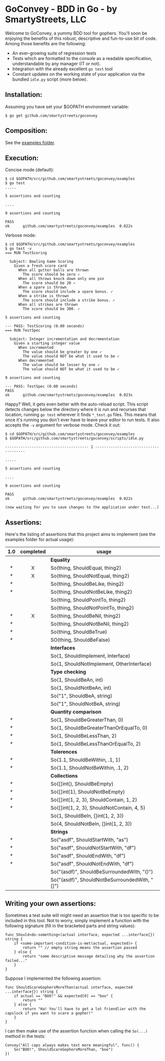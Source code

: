 GoConvey - BDD in Go - by SmartyStreets, LLC
============================================

Welcome to GoConvey, a yummy BDD tool for gophers. You'll soon be enjoying the benefits of
this robust, descriptive and fun-to-use bit of code. Among those benefits are the following:

- An ever-growing suite of regression tests
- Tests which are formatted to the console as a readable specification, understandable by any manager (IT or not).
- Integration with the already excellent `go test` tool
- Constant updates on the working state of your application via the bundled `idle.py` script (more below).


Installation:
-------------

Assuming you have set your $GOPATH environment variable:
	
	$ go get github.com/smartystreets/goconvey



Composition:
------------

See the [examples folder](https://github.com/smartystreets/goconvey/tree/master/examples).


Execution:
----------

Concise mode (default):

	$ cd $GOPATH/src/github.com/smartystreets/goconvey/examples
	$ go test
	.....

	5 assertions and counting

	....

	9 assertions and counting

	PASS
	ok  	github.com/smartystreets/goconvey/examples	0.022s



Verbose mode:

	$ cd $GOPATH/src/github.com/smartystreets/goconvey/examples
	$ go test -v
	=== RUN TestScoring

	  Subject: Bowling Game Scoring 
	    Given a fresh score card 
	      When all gutter balls are thrown 
	        The score should be zero ✓
	      When all throws knock down only one pin 
	        The score should be 20 ✓
	      When a spare is thrown 
	        The score should include a spare bonus. ✓
	      When a strike is thrown 
	        The score should include a strike bonus. ✓
	      When all strikes are thrown 
	        The score should be 300. ✓

	5 assertions and counting

	--- PASS: TestScoring (0.00 seconds)
	=== RUN TestSpec

	  Subject: Integer incrementation and decrementation 
	    Given a starting integer value 
	      When incremented 
	        The value should be greater by one ✓
	        The value should NOT be what it used to be ✓
	      When decremented 
	        The value should be lesser by one ✓
	        The value should NOT be what it used to be ✓

	9 assertions and counting

	--- PASS: TestSpec (0.00 seconds)
	PASS
	ok  	github.com/smartystreets/goconvey/examples	0.023s


Happy? Well, it gets even better with the auto-reload script.  This script detects changes below
the directory where it is run and recurses that location, running `go test` wherever it finds
`*_test.go` files. This means that once it's running you don't ever have to leave your editor
to run tests.  It also accepts the `-v` argument for verbose mode. Check it out:

	$ cd $GOPATH/src/github.com/smartystreets/goconvey/examples
	$ $GOPATH/src/github.com/smartystreets/goconvey/scripts/idle.py

	-------------------------------------- 1 --------------------------------------

	.....

	5 assertions and counting

	....

	9 assertions and counting

	PASS
	ok  	github.com/smartystreets/goconvey/examples	0.022s

	(now waiting for you to save changes to the application under test...)


Assertions:
-----------

Here's the listing of assertions that this project aims to implement 
(see the examples folder for actual usage):


 1.0  | completed |usage
:----:|:---------:|-----
      |           |__Equality__
*     |X          |So(thing, ShouldEqual, thing2)
*     |X          |So(thing, ShouldNotEqual, thing2)
*     |           |So(thing, ShouldBeLike, thing2)
*     |           |So(thing, ShouldNotBeLike, thing2)
      |           |So(thing, ShouldPointTo, thing2)
      |           |So(thing, ShouldNotPointTo, thing2)
*     |X          |So(thing, ShouldBeNil, thing2)
*     |           |So(thing, ShouldNotBeNil, thing2)
*     |           |So(thing, ShouldBeTrue)
*     |           |SO(thing, ShouldBeFalse)
      |           |__Interfaces__
      |           |So(1, ShouldImplement, Interface)
      |           |So(1, ShouldNotImplement, OtherInterface)
      |           |__Type checking__
      |           |So(1, ShouldBeAn, int)
      |           |So(1, ShouldNotBeAn, int)
      |           |So("1", ShouldBeA, string)
      |           |So("1", ShouldNotBeA, string)
      |           |__Quantity comparison__
*     |           |So(1, ShouldBeGreaterThan, 0)
*     |           |So(1, ShouldBeGreaterThanOrEqualTo, 0)
*     |           |So(1, ShouldBeLessThan, 2)
*     |           |So(1, ShouldBeLessThanOrEqualTo, 2)
      |           |__Tolerences__
*     |           |So(1.1, ShouldBeWithin, .1, 1)
*     |           |So(1.1, ShouldNotBeWithin, .1, 2)
      |           |__Collections__
*     |           |So([]int{}, ShouldBeEmpty)
*     |           |So([]int{1}, ShouldNotBeEmpty)
*     |           |So([]int{1, 2, 3}, ShouldContain, 1, 2)
*     |           |So([]int{1, 2, 3}, ShouldNotContain, 4, 5)
      |           |So(1, ShouldBeIn, []int{1, 2, 3})
      |           |So(4, ShouldNotBeIn, []int{1, 2, 3})
      |           |__Strings__
*     |           |So("asdf", ShouldStartWith, "as")
*     |           |So("asdf", ShouldNotStartWith, "df")
*     |           |So("asdf", ShouldEndWith, "df")
*     |           |So("asdf", ShouldNotEndWith, "df")
      |           |So("(asdf)", ShouldBeSurroundedWith, "()")
      |           |So("(asdf)", ShouldNotBeSurroundedWith, "[]")


Writing your own assertions:
----------------------------

Sometimes a test suite will might need an assertion that is too
specific to be included in this tool. Not to worry, simply implement
a function with the following signature (fill in the bracketed parts
and string values):

    func Should<do-something>(actual interface, expected ...interface{}) string {
        if <some-important-condition-is-met(actual, expected)> {
            return "" // empty string means the assertion passed
        } else {
            return "some descriptive message detailing why the assertion failed..."
        }
    }

Suppose I implemented the following assertion:

    func ShouldScareGophersMoreThan(actual interface, expected ...interface{}) string {
        if actual == "BOO!" && expected[0] == "boo" {
            return ""
        } else {
            return "Ha! You'll have to get a lot friendlier with the capslock if you want to scare a gopher!"
        }
    }

I can then make use of the assertion function when calling the `So(...)` method in the tests:

    Convey("All caps always makes text more meaningful", func() {
        So("BOO!", ShouldScareGophersMoreThan, "boo")
    })

